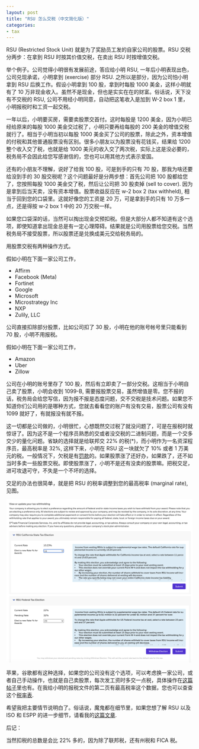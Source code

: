 ```yaml
---
layout: post
title: "RSU 怎么交税（中文简化版）"
categories:
- tax
---
```


RSU (Restricted Stock Unit) 就是为了奖励员工发的自家公司的股票。RSU 交税分两步：在拿到 RSU 时按其价值交税，在卖出 RSU 时按增值交税。

举个例子。公司觉得小明很有发展前途，答应给小明 RSU, 一年后小明表现出色，公司兑现承诺，小明拿到 (exercise) 部分 RSU. 之所以是部分，因为公司怕小明拿到 RSU 后换工作。假设小明拿到 100 股，拿到时每股 1000 美金，这样小明就有了 10 万非现金收入。虽然不是现金，但也是实实在在的财富。俗话说，天下没有不交税的 RSU, 公司不用经小明同意，自动把这笔收入是加到 W-2 box 1 里，小明报税时和工资一起交税。

一年以后，小明要买房，需要卖股票交首付。这时每股是 1200 美金，因为小明已经给原来的每股 1000 美金交过税了，小明只要再给每股的 200 美金的增值交税就行了。相当于小明当初以每股 1000 美金买了公司的股票，除此之外，资本增值的付税和其他普通股票没有区别。很多小朋友以为股票没有花钱买，结果给 1200 整个收入交了税，也就是给 1000 美元的收入交了两次税，实际上这是没必要的，税务局不会因此给您写感谢信的，您也可以用其他方式表示爱国。

还有的小朋友不理解，说好了给我 100 股，可是到手的只有 70 股，那我为啥还要给没到手的 30 股交税呢？这个问题最好是分两步想：首先公司把 100 股都给您了，您按照每股 1000 美金交了税，然后让公司把 30 股卖掉 (sell to cover). 因为是拿到后当天卖，没有资本增值。股票收益反应在 w-2 box 2 (tax withheld), 相当于回到您的口袋里。这就好像您的工资是 20 万，可是拿到手的只有 10 万多一点，还是得按 w-2 box 1 中的 20 万交税一样。

如果您口袋深的话，当然可以掏出现金交预扣税。但是大部分人都不知道有这个选项，即使知道拿出现金总是有一定心理障碍。结果就是公司用股票给您交税。当然税务局不接受股票，所以股票还是兑换成美元交给税务局的。

用股票交税有两种操作方式。

假如小明在下面一家公司工作，

- Affirm
- Facebook (Meta)
- Fortinet
- Google
- Microsoft
- Microstrategy Inc
- NXP
- Zulily, LLC

公司直接扣除部分股票，比如公司扣了 30 股，小明在他的账号帐号里只能看到 70 股，小明不用报税。

假如小明在下面一家公司工作，

- Amazon
- Uber
- Zillow

公司在小明的账号里存了 100 股，然后有立即卖了一部分交税。这相当于小明自己卖了股票，小明会收到 1099-B, 需要报股票交易，虽然增值是零。您不报的话，税务局会给您写信，因为报不报是态度问题，交不交税是技术问题。如果您不知道你们公司用的是哪种方式，您就去看看您的账户有没有交易，股票公司有没有 1099 就好了，有就报没有就不报。

这一切都是公司做的，小明很忙，心想既然交过税了就没问题了，可是在报税时就惊讶了。因为这不是一个程序员熟悉的交或者没交税的二进制问题，而是一个交多交少的量化问题。省缺的选择就是给联邦交 22% 的税(*)，而小明作为一名资深程序员，最高税率是 32%, 这样下来，小明在 RSU 这一块就欠了 10% 或者 1 万美元的税。一般情况下，欠税是有[罚款][penalty]的。如果股票涨了还好办，如果跌了，还不如当时多卖一些股票交税。即使股票涨了，小明不是还有没卖的股票嘛。把税交足，进可攻退可守，不失是一个不坏的选择。

交足的办法也很简单，就是把 RSU 的税率调整到您的最高税率 (marginal rate), 见图。

<img src="/assets/images/20220716-rsu-rate.png"/>

苹果，谷歌都有这种选择，如果您的公司没有这个选项，可以考虑换一家公司，或者自己手动操作，也就是自己卖股票，每次发工资时多交一点税，具体操作在[这篇帖子][penalty]里也有。在我给小明的报税文件的第二页有最高税率这个数据，您也可以查查这个[税率表][rate].

希望我把主要情节说明白了。俗话说，魔鬼都在细节里，如果您想了解 RSU 以及 ISO 和 ESPP 的进一步细节，请看我的[这篇文章][rsu].

后记：

当然扣税的总数是会比 22% 多的，因为除了联邦税，还有州税和 FICA 税。

[penalty]: https://taxandlife.com/cat/tax/2022/08/27/penalty.html
[rate]: https://docs.google.com/spreadsheets/d/1BnjUtb6ul_p62k2YEdBXcjHWvZunSVw0Y2E3BqTKao0
[rsu]: https://taxandlife.com/cat/tax/2019/11/19/ISO-RSU-ESPP.html
